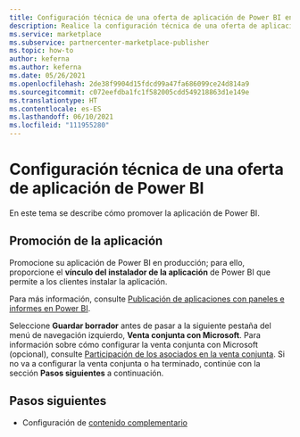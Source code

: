 ```yaml
---
title: Configuración técnica de una oferta de aplicación de Power BI en Microsoft AppSource (Azure Marketplace)
description: Realice la configuración técnica de una oferta de aplicación de Power BI en Microsoft AppSource (Azure Marketplace).
ms.service: marketplace
ms.subservice: partnercenter-marketplace-publisher
ms.topic: how-to
author: keferna
ms.author: keferna
ms.date: 05/26/2021
ms.openlocfilehash: 2de38f9904d15fdcd99a47fa686099ce24d814a9
ms.sourcegitcommit: c072eefdba1fc1f582005cdd549218863d1e149e
ms.translationtype: HT
ms.contentlocale: es-ES
ms.lasthandoff: 06/10/2021
ms.locfileid: "111955280"
---
```

# <a name="set-up-power-bi-app-offer-technical-configuration"></a>Configuración técnica de una oferta de aplicación de Power BI

En este tema se describe cómo promover la aplicación de Power BI.

## <a name="promote-your-app"></a>Promoción de la aplicación

Promocione su aplicación de Power BI en producción; para ello, proporcione el **vínculo del instalador de la aplicación** de Power BI que permite a los clientes instalar la aplicación.

Para más información, consulte [Publicación de aplicaciones con paneles e informes en Power BI](/power-bi/service-create-distribute-apps).

Seleccione **Guardar borrador** antes de pasar a la siguiente pestaña del menú de navegación izquierdo, **Venta conjunta con Microsoft**. Para información sobre cómo configurar la venta conjunta con Microsoft (opcional), consulte [Participación de los asociados en la venta conjunta](./co-sell-overview.md). Si no va a configurar la venta conjunta o ha terminado, continúe con la sección **Pasos siguientes** a continuación.

## <a name="next-steps"></a>Pasos siguientes

- Configuración de [contenido complementario](power-bi-app-supplemental-content.md)